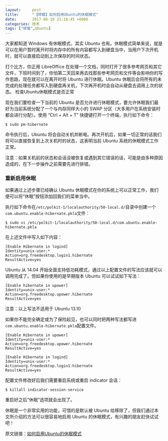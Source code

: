 ```yaml
---
layout:     post
title:      "【转载】如何启用Ubuntu的休眠模式"
date:       2017-06-10 21:18:45 +0800
categories: 技术
tags: ["转载",Ubuntu]
---
```

大家都知道 Windows 有休眠模式，其实 Ubuntu 也有。休眠模式简单来说，就是可以在用户暂时离开时将内存中的所有内容都写入到硬盘当中，当用户下次开机时，就可以直接启动到上次保存的时间状态。

打个比方，你正用 LibreOffice 在处理一个文档，同时打开了很多参考网页和其它文件，下班时间到了，你怕第二天回来再去找那些参考网页和文件等会影响你的写作思路，现在就可以在离开时将 Ubuntu 进行休眠。Ubuntu 休眠后会将所有的未完成的处理任务都写入到硬盘再关机，下次再开机时会自动从硬盘去调用上次的状态。
检查Ubuntu休眠模式是否正常

现在我们要检查一下当前的 Ubuntu 是否允许进行休眠模式，要允许休眠我们最好为当前系统分配了一个与内存同样大小的 SWAP 分区（大多用户在系统安装时都会进行分配）。使用 “Ctrl + Alt + T” 快捷键打开一个终端，执行如下命令：
```
$ sudo pm-hibernate 
```
命令执行后，Ubuntu 将会自动关机并断电。再次开机后，如果一切正常的话我们将可以直接恢复到上次关机时的状态，这表明当前 Ubuntu 系统的休眠模式工作正常。

注意：如果关机前的状态和会话没被恢复或遇到其它错误的话，可能是由多种原因造成的，在下一步操作之前需要先进行排错。

### 重新启用休眠

如果通过上述步骤已经确认 Ubuntu 休眠模式在你的系统上可以正常工作，我们便可以将“休眠”按钮添加回我们的菜单当中。

执行如下命令在`/etc/polkit-1/localauthority/50-local.d/`目录中创建一个`com.ubuntu.enable-hibernate.pkla`文件：
```
$ sudo vi /etc/polkit-1/localauthority/50-local.d/com.ubuntu.enable-hibernate.pkla
```
在上述文件中写入如下内容：
```
[Enable Hibernate in logind]
Identity=unix-user:*
Action=org.freedesktop.login1.hibernate
ResultActive=yes
```
Ubuntu 从 14.04 开始全面支持低功耗模式，通过以上配置文件的写法应该就可以调用完成了。但如果你使用的是早期版本 Ubuntu 可以试试如下写法：
```
[Enable hibernate in upower]
Identity=unix-user:*
Action=org.freedesktop.upower.hibernate
ResultActive=yes
```
注意：以上写法不适用于 Ubuntu 13.10

如果你不能完全确定或为了保险起见，也可以同时把两种写法都写进`com.ubuntu.enable-hibernate.pkla`配置文件。
```
[Enable Hibernate in upower]
Identity=unix-user:*
Action=org.freedesktop.upower.hibernate
ResultActive=yes
 
[Enable Hibernate in logind]
Identity=unix-user:*
Action=org.freedesktop.login1.hibernate
ResultActive=yes
```
配置文件修改好后我们需要重启系统或重启 indicator 会话：
```
$ killall indicator-session-service
```
重启好之后“休眠”选项就会出现了。

休眠是一个非常实用的功能，可惜的是默认被 Ubuntu 给移除了，但我们通过本文所介绍的方法可以很容易地启用 Ubuntu 的休眠模式，有兴趣的朋友赶快试试吧！

原文链接：[如何启用Ubuntu的休眠模式](http://os.51cto.com/art/201508/487660.htm)
